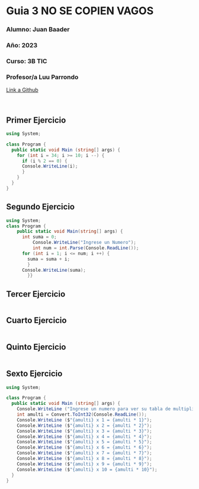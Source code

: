 # Guia  3  NO SE COPIEN VAGOS

### **Alumno:** Juan Baader

### **Año:** 2023

### **Curso:** 3B TIC

### **Profesor/a** Luu Parrondo

[Link a Github](https://github.com/juanpanpanyz/Guia3)

<br>

## **Primer Ejercicio**

```c#
using System;

class Program {
  public static void Main (string[] args) {
    for (int i = 34; i >= 10; i --) {
      if (i % 2 == 0) {
      Console.WriteLine(i); 
      }
    }
  }
}
```

## **Segundo Ejercicio**

```c#
using System;
class Program {
    public static void Main(string[] args) {
      int suma = 0;
          Console.WriteLine("Ingrese un Numero");
          int num = int.Parse(Console.ReadLine());
      for (int i = 1; i <= num; i ++) {
        suma = suma + i;
        }
      Console.WriteLine(suma);
        }}
```

## **Tercer Ejercicio**

```c#

```

## **Cuarto Ejercicio**

```c#

```

## **Quinto Ejercicio**

```c#

```

## **Sexto Ejercicio**

```c#
using System;

class Program {
  public static void Main (string[] args) {
    Console.WriteLine ("Ingrese un numero para ver su tabla de multiplicar del 1 al 10");
    int amulti = Convert.ToInt32(Console.ReadLine());
    Console.WriteLine ($"{amulti} x 1 = {amulti * 1}");
    Console.WriteLine ($"{amulti} x 2 = {amulti * 2}");
    Console.WriteLine ($"{amulti} x 3 = {amulti * 3}");
    Console.WriteLine ($"{amulti} x 4 = {amulti * 4}");
    Console.WriteLine ($"{amulti} x 5 = {amulti * 5}");
    Console.WriteLine ($"{amulti} x 6 = {amulti * 6}");
    Console.WriteLine ($"{amulti} x 7 = {amulti * 7}");
    Console.WriteLine ($"{amulti} x 8 = {amulti * 8}");
    Console.WriteLine ($"{amulti} x 9 = {amulti * 9}");
    Console.WriteLine ($"{amulti} x 10 = {amulti * 10}");
  }
}
```
